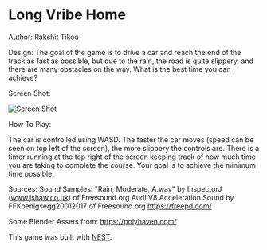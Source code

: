 # Long Vribe Home

Author: Rakshit Tikoo

Design: The goal of the game is to drive a car and reach the end of the track as fast as possible, but due to the rain, the road is quite slippery, and there are many obstacles on the way. What is the best time you can achieve?

Screen Shot:

![Screen Shot](screenshot.png)

How To Play:

The car is controlled using WASD. The faster the car moves (speed can be seen on top left of the screen), the more slippery the controls are. There is a timer running at the top right of the screen keeping track of how much time you are taking to complete the course. Your goal is to achieve the minimum time possible. 

Sources: 
Sound Samples:
"Rain, Moderate, A.wav" by InspectorJ (www.jshaw.co.uk) of Freesound.org
Audi V8 Acceleration Sound by FFKoenigsegg20012017 of Freesound.org
https://freepd.com/

Some Blender Assets from:
https://polyhaven.com/


This game was built with [NEST](NEST.md).

